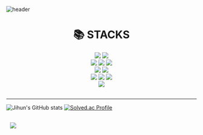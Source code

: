 
  ![header](https://capsule-render.vercel.app/api?type=wave&color=gradient&height=300&section=header&text=KongJihun&fontSize=90)
<div align=center><h1>📚 STACKS</h1></div>
<div align=center> 
<img src="https://img.shields.io/badge/java-007396?style=for-the-badge&logo=java&logoColor=white"> 
<img src="https://img.shields.io/badge/python-3776AB?style=for-the-badge&logo=python&logoColor=white"> 
  <br>
<img src="https://img.shields.io/badge/html5-E34F26?style=for-the-badge&logo=html5&logoColor=white"> 
 <img src="https://img.shields.io/badge/css-1572B6?style=for-the-badge&logo=css3&logoColor=white"> 
 <img src="https://img.shields.io/badge/javascript-F7DF1E?style=for-the-badge&logo=javascript&logoColor=black"> 
   <br>
 <img src="https://img.shields.io/badge/mysql-4479A1?style=for-the-badge&logo=mysql&logoColor=white">
 <img src="https://img.shields.io/badge/mongoDB-47A248?style=for-the-badge&logo=MongoDB&logoColor=white">
   <br>
<img src="https://img.shields.io/badge/react-61DAFB?style=for-the-badge&logo=react&logoColor=black">
 <img src=https://img.shields.io/badge/react_native-%2320232a.svg?style=for-the-badge&logo=react&logoColor=%2361DAFB">
 <img src="https://img.shields.io/badge/node.js-339933?style=for-the-badge&logo=Node.js&logoColor=white">
   <br>
 <img src="https://img.shields.io/badge/flask-000000?style=for-the-badge&logo=flask&logoColor=white">
</div>
<br>

<!-- <div align=center><h1>💻 Tools</h1></div>
</a> <a href = "hun-se.slack.com"> <img alt="Slack" src ="https://img.shields.io/badge/Slack-4A154B.svg?&style=for-the-badge&logo=Slack&logoColor=white"/></a>
 -->
***

![Jihun's GitHub stats](https://github-readme-stats.vercel.app/api?username=jihun0224&show_icons=true&theme=dracula)
[![Solved.ac Profile](http://mazassumnida.wtf/api/v2/generate_badge?boj=jihun333)](https://solved.ac/jihun333/)

<br>

<a href="https://instagram.com/jihun__97">
    <img 
        src="http://img.shields.io/badge/-Instagram-black?style=flat&logo=Instagram&link=https://instagram.com/alpox.dev/"
        style="height : auto; margin-left : 10px; margin-right : 10px;"/>
</a>
